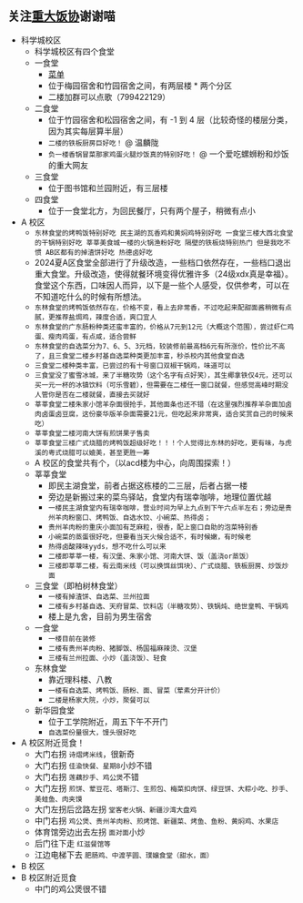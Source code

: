 ## 关注[重大饭协](学生团体/饭协.md)谢谢喵  

- 科学城校区  
    - 科学城校区有四个食堂  
    - 一食堂  
        - [菜单](食堂菜单/虎溪校区一食堂.md)
        - 位于梅园宿舍和竹园宿舍之间，有两层楼 * 两个分区  
        - 二楼加群可以点歌（799422129）
    - 二食堂  
        - 位于竹园宿舍和松园宿舍之间，有 -1 到 4 层（比较奇怪的楼层分类，因为其实每层算半层）  
        - `二楼的铁板厨房巨好吃！` @ 温麟陇  
        - `负一楼香锅冒菜那家鸡蛋火腿炒饭真的特别好吃！` @ 一个爱吃螺蛳粉和炒饭的重大网友  
    - 三食堂  
        - 位于图书馆和兰园附近，有三层楼  
    - 四食堂  
        - 位于一食堂北方，为回民餐厅，只有两个屋子，稍微有点小  
- A 校区
    - `东林食堂的烤鸭饭特别好吃 民主湖的瓦香鸡和黄焖鸡特别好吃 一食堂三楼大西北食堂的干锅特别好吃 莘莘美食城一楼的火锅渔粉好吃 隔壁的铁板烧特别热门 但是我吃不惯 AB区都有的掉渣饼好吃 热德卤好吃`
    - 2024夏A区食堂全部进行了升级改造，一些档口依然存在，一些档口退出重大食堂。升级改造，使得就餐环境变得优雅许多（24级xdx真是幸福）。食堂这个东西，口味因人而异，以下是一些个人感受，仅供参考，可以在不知道吃什么的时候有所想法。
    - `东林食堂的烤鸭饭依然存在，价格不变，看上去非常香，不过吃起来配甜面酱稍微有点腻，更推荐盐焗鸡，辣度合适，爽口宜人`
    - `东林食堂的广东肠粉种类还蛮丰富的，价格从7元到12元（大概这个范围），尝过虾仁鸡蛋、瘦肉鸡蛋，有点咸，适合尝鲜`
    - `东林食堂的自选菜分为7、6、5、3元档，较装修前最高档6元有所涨价，性价比不高了，且三食堂二楼乡村基自选菜种类更加丰富，秒杀校内其他食堂自选`
    - `三食堂二楼种类丰富，已尝过的有十号窗口双椒干锅鸡，味道可以`
    - `三食堂没了蜜雪冰城，来了半糖攻势（这个名字有点好笑），其生椰拿铁仅4元，还可以买一元一杯的冰镇饮料（可乐雪碧），但需要在二楼任一窗口就餐，但感觉高峰时期没人管你是否在二楼就餐，直接去买就好`
    - `莘莘食堂二楼朱家小馆羊杂面很抢手，其他面条也还不错（在这里强烈推荐羊杂面加卤肉卤蛋卤豆腐，这份豪华版羊杂面需要21元，但吃起来非常爽，适合奖赏自己的时候来吃）`
    - `莘莘食堂二楼河南大饼有煎饼果子售卖`
    - `莘莘食堂三楼广式烧腊的烤鸭饭超级好吃！！！个人觉得比东林的好吃，更有味，与虎溪的粤式烧腊可以媲美，甚至更胜一筹`
    - A 校区的食堂共有个，（以acd楼为中心，向周围探索！）
    - 莘莘食堂
        - 即民主湖食堂，前者占据这栋楼的二三层，后者占据一楼
        - 旁边是新搬过来的菜鸟驿站，食堂内有瑞幸咖啡，地理位置优越
        - `一楼民主湖食堂内有瑞幸咖啡，营业时间为早上九点到下午六点半左右；旁边是贵州羊肉粉窗口、烤鸭饭、自选水饺、小碗菜、热得卤；`
        - `贵州羊肉粉的重庆小面加有芝麻粒，很香，配上窗口自助的泡菜特别香`
        - `小碗菜的蒸蛋很好吃，但要看当天火候合适不，有时候嫩，有时候老`
        - `热得卤酸辣味yyds，想不吃什么可以来`
        - `二楼即莘莘一楼，有汉堡、朱家小馆、河南大饼、饭（盖浇or蒸饭）`
        - `三楼即莘莘二楼，有云南米线（可以换饵丝饵块）、广式烧腊、铁板厨房、炒饭炒面`
    - 三食堂（即柏树林食堂）
        - `一楼有掉渣饼、自选菜、兰州拉面`
        - `二楼有乡村基自选、天府冒菜、饮料店（半糖攻势）、铁锅炖、绝世皇鸭、干锅鸡`
        - 楼上是九舍，目前为男生宿舍
    - 一食堂
        - `一楼目前在装修`
        - `二楼有贵州羊肉粉、猪脚饭、杨国福麻辣烫、汉堡`
        - `三楼有兰州拉面、小炒（盖浇饭）、轻食`
    - 东林食堂
        - 靠近理科楼、八教
        - `一楼有自选菜、烤鸭饭、肠粉、面、冒菜（荤素分开计价）`
        - `二楼是杨家大院，小炒，聚餐可以`
    - 新华园食堂
        - 位于工学院附近，周五下午不开门
        - `自选菜份量很大，馒头很好吃`
- A 校区附近觅食！
    - 大门右拐 `诗熠烤米线`，很新奇
    - 大门右拐 `佳渝快餐、星期8`小炒不错
    - 大门右拐 `莲藕抄手、鸡公煲`不错
    - 大门左拐 `煎饼、荤豆花、塔斯汀、生煎包、梅菜扣肉饼、绿豆饼、大粽小吃、抄手、美蛙鱼、肉夹馍`
    - 大门左拐后岔路左拐 `堂客老火锅、新疆沙湾大盘鸡`
    - 中门右拐 `鸡公煲、贵州羊肉粉、煎烤馆、新疆菜、烤鱼、鱼粉、黄焖鸡、水果店`
    - 体育馆旁边出去左拐 `面对面`小炒
    - 后门往下走 `红滋餐馆等`
    - 江边电梯下去 `肥肠鸡、中渡芋圆、璞嬢食堂（甜水，面）`
- B 校区
- B 校区附近觅食
    - 中门的鸡公煲很不错
        
       
      
